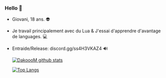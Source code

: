 ### Hello 👀

- Giovani, 18 ans. 👽

- Je travail principalement avec du Lua & J'essai d'apprendre d'avantage de languages. 💻

- Entraide/Release: discord.gg/ss4H3VKAZ4 🔊

  
  [![DakoooM github stats](https://github-readme-stats.vercel.app/api?username=DakoooM)](https://github.com/DakoooM?tab=repositories)
  
  [![Top Langs](https://github-readme-stats.vercel.app/api/top-langs/?username=DakoooM)](https://github.com/DakoooM?tab=repositories)
